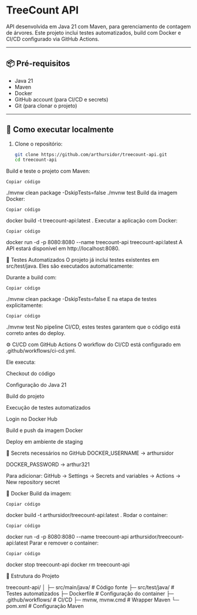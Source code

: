 # TreeCount API

API desenvolvida em Java 21 com Maven, para gerenciamento de contagem de árvores. Este projeto inclui testes automatizados, build com Docker e CI/CD configurado via GitHub Actions.

---

## 📦 Pré-requisitos

- Java 21
- Maven
- Docker
- GitHub account (para CI/CD e secrets)
- Git (para clonar o projeto)

---

## 🚀 Como executar localmente

1. Clone o repositório:
   ```bash
   git clone https://github.com/arthursidor/treecount-api.git
   cd treecount-api
Build e teste o projeto com Maven:

`Copiar código`

./mvnw clean package -DskipTests=false
./mvnw test
Build da imagem Docker:

`Copiar código`

docker build -t treecount-api:latest .
Executar a aplicação com Docker:

`Copiar código`

docker run -d -p 8080:8080 --name treecount-api treecount-api:latest
A API estará disponível em http://localhost:8080.

🧪 Testes Automatizados
O projeto já inclui testes existentes em src/test/java. Eles são executados automaticamente:

Durante a build com:

`Copiar código`

./mvnw clean package -DskipTests=false
E na etapa de testes explicitamente:

`Copiar código`

./mvnw test
No pipeline CI/CD, estes testes garantem que o código está correto antes do deploy.

⚙️ CI/CD com GitHub Actions
O workflow do CI/CD está configurado em .github/workflows/ci-cd.yml.

Ele executa:

Checkout do código

Configuração do Java 21

Build do projeto

Execução de testes automatizados

Login no Docker Hub

Build e push da imagem Docker

Deploy em ambiente de staging

🔑 Secrets necessários no GitHub
DOCKER_USERNAME → arthursidor

DOCKER_PASSWORD → arthur321

Para adicionar: GitHub → Settings → Secrets and variables → Actions → New repository secret

🐳 Docker
Build da imagem:

`Copiar código`

docker build -t arthursidor/treecount-api:latest .
Rodar o container:

`Copiar código`

docker run -d -p 8080:8080 --name treecount-api arthursidor/treecount-api:latest
Parar e remover o container:


`Copiar código`

docker stop treecount-api
docker rm treecount-api

📁 Estrutura do Projeto

treecount-api/
│
├─ src/main/java/      # Código fonte
├─ src/test/java/      # Testes automatizados
├─ Dockerfile          # Configuração do container
├─ .github/workflows/  # CI/CD
├─ mvnw, mvnw.cmd      # Wrapper Maven
└─ pom.xml             # Configuração Maven